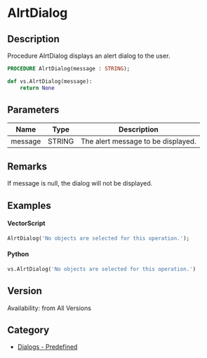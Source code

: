 # AlrtDialog

## Description
Procedure AlrtDialog displays an alert dialog to the user.

```pascal
PROCEDURE AlrtDialog(message : STRING);
```

```python
def vs.AlrtDialog(message):
    return None
```

## Parameters
|Name|Type|Description|
|---|---|---|
|message|STRING|The alert message to be displayed.|

## Remarks
If message is null, the dialog will not be displayed.

## Examples
#### VectorScript ####
```pascal
AlrtDialog('No objects are selected for this operation.');
```
#### Python ####
```python
vs.AlrtDialog('No objects are selected for this operation.')
```

## Version
Availability: from All Versions

## Category
* [Dialogs - Predefined](../Categories/Dialogs%20-%20Predefined.md)
